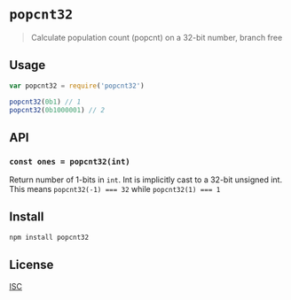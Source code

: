 # `popcnt32`

> Calculate population count (popcnt) on a 32-bit number, branch free

## Usage

```js
var popcnt32 = require('popcnt32')

popcnt32(0b1) // 1
popcnt32(0b1000001) // 2
```

## API

### `const ones = popcnt32(int)`

Return number of 1-bits in `int`. Int is implicitly cast to a 32-bit unsigned
int. This means `popcnt32(-1) === 32` while `popcnt32(1) === 1`

## Install

```sh
npm install popcnt32
```

## License

[ISC](LICENSE)
